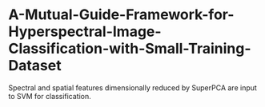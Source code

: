 # A-Mutual-Guide-Framework-for-Hyperspectral-Image-Classification-with-Small-Training-Dataset
Spectral and spatial features dimensionally reduced by  SuperPCA are input to SVM for classification.
